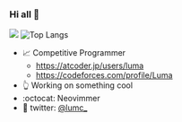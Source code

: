 ### Hi all 👋

![](https://github-readme-stats.vercel.app/api?username=LumaKernel&count_private=true)
![Top Langs](https://github-readme-stats.vercel.app/api/top-langs/?username=LumaKernel&layout=compact)


- 📈 Competitive Programmer
  + https://atcoder.jp/users/luma
  + https://codeforces.com/profile/Luma
- 👆 Working on something cool
- :octocat: Neovimmer
- 🔵 twitter: [@lumc_](https://twitter.com/lumc_)
